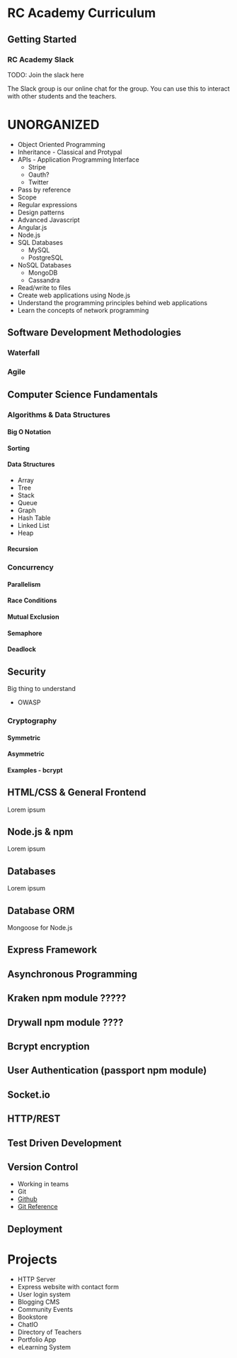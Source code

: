 # RC Academy Curriculum


## Getting Started

### RC Academy Slack
TODO: Join the slack here

The Slack group is our online chat for the group. You can use this to interact with other students and the teachers.

# UNORGANIZED
* Object Oriented Programming
* Inheritance - Classical and Protypal
* APIs - Application Programming Interface
  * Stripe
  * Oauth?
  * Twitter
* Pass by reference
* Scope
* Regular expressions
* Design patterns
* Advanced Javascript
* Angular.js
* Node.js
* SQL Databases
  * MySQL
  * PostgreSQL 
* NoSQL Databases
  * MongoDB
  * Cassandra
* Read/write to files
* Create web applications using Node.js
* Understand the programming principles behind web applications
* Learn the concepts of network programming


## Software Development Methodologies

### Waterfall

### Agile

## Computer Science Fundamentals

### Algorithms & Data Structures

#### Big O Notation

#### Sorting


#### Data Structures
* Array
* Tree
* Stack
* Queue
* Graph
* Hash Table
* Linked List
* Heap

#### Recursion

### Concurrency
#### Parallelism

#### Race Conditions

#### Mutual Exclusion

#### Semaphore

#### Deadlock

## Security
Big thing to understand

* OWASP
 
### Cryptography
#### Symmetric

#### Asymmetric

#### Examples - bcrypt


## HTML/CSS & General Frontend

Lorem ipsum
  

## Node.js & npm

Lorem ipsum


## Databases

Lorem ipsum

## Database ORM

Mongoose for Node.js

## Express Framework

## Asynchronous Programming

## Kraken npm module ?????

## Drywall npm module ????

## Bcrypt encryption

## User Authentication (passport npm module)

## Socket.io

## HTTP/REST

## Test Driven Development

## 


## Version Control
* Working in teams
* Git
* [Github](http://github.com)
* [Git Reference](http://git-scm.com/book/en/v2)

## Deployment


# Projects
* HTTP Server
* Express website with contact form
* User login system
* Blogging CMS
* Community Events
* Bookstore
* ChatIO
* Directory of Teachers
* Portfolio App
* eLearning System





